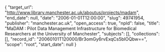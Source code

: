 {
  "target_url": "http://www.library.manchester.ac.uk/aboutus/projects/madam", 
  "end_date": null, 
  "date": "2006-01-01T12:00:00", 
  "slug": 49741954, 
  "publisher": "manchester.ac.uk", 
  "open_access": true, 
  "npld": false, 
  "title": "MaDAM : Pilot Data Management Infrastructure for Biomedical Researchers at the University of Manchester", 
  "subjects": [], 
  "collections": [], 
  "record_id": "20060101T120000/Br3omGy6rvExqCs5bIOQbw==", 
  "scope": "root", 
  "start_date": null
}

